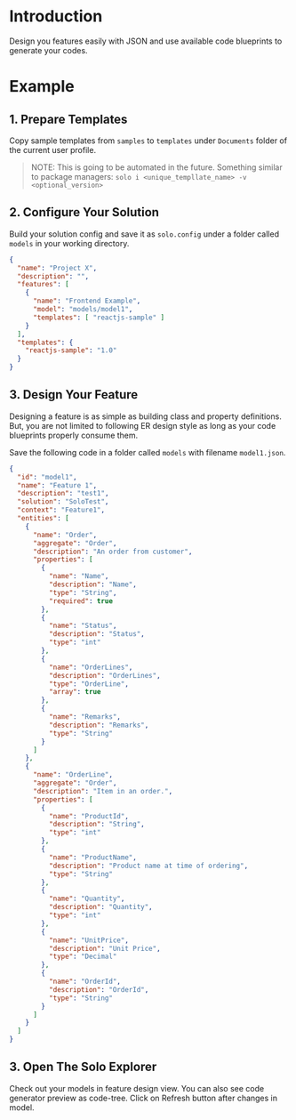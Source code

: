 # Introduction

Design you features easily with JSON and use available code blueprints to generate your codes.

# Example

## 1. Prepare Templates
Copy sample templates from `samples` to `templates` under `Documents` folder of the current user profile.

> NOTE: This is going to be automated in the future. Something similar to package managers: `solo i <unique_templlate_name> -v <optional_version>`

## 2. Configure Your Solution
Build your solution config and save it as `solo.config` under a folder called `models` in your working directory.
```json
{
  "name": "Project X",
  "description": "",
  "features": [
    {
      "name": "Frontend Example",
      "model": "models/model1",
      "templates": [ "reactjs-sample" ]
    }
  ],
  "templates": {
    "reactjs-sample": "1.0"
  }
}
```
## 3. Design Your Feature
Designing a feature is as simple as building class and property definitions. But, you are not limited to following ER design style as long as your code blueprints properly consume them.

Save the following code in a folder called `models` with filename `model1.json`.

```json
{
  "id": "model1",
  "name": "Feature 1",
  "description": "test1",
  "solution": "SoloTest",
  "context": "Feature1",
  "entities": [
    {
      "name": "Order",
      "aggregate": "Order",
      "description": "An order from customer",
      "properties": [
        {
          "name": "Name",
          "description": "Name",
          "type": "String",
          "required": true
        },
        {
          "name": "Status",
          "description": "Status",
          "type": "int"
        },
        {
          "name": "OrderLines",
          "description": "OrderLines",
          "type": "OrderLine",
          "array": true
        },
        {
          "name": "Remarks",
          "description": "Remarks",
          "type": "String"
        }
      ]
    },
    {
      "name": "OrderLine",
      "aggregate": "Order",
      "description": "Item in an order.",
      "properties": [
        {
          "name": "ProductId",
          "description": "String",
          "type": "int"
        },
        {
          "name": "ProductName",
          "description": "Product name at time of ordering",
          "type": "String"
        },
        {
          "name": "Quantity",
          "description": "Quantity",
          "type": "int"
        },
        {
          "name": "UnitPrice",
          "description": "Unit Price",
          "type": "Decimal"
        },
        {
          "name": "OrderId",
          "description": "OrderId",
          "type": "String"
        }
      ]
    }
  ]
}
```

## 3. Open The Solo Explorer
Check out your models in feature design view. You can also see code generator preview as code-tree. Click on Refresh button after changes in model.
